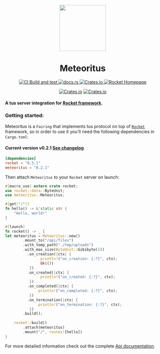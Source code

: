 <p align="center">
    <img src="assets/logo-boxed-rounded.png" width="150" />
</p>

<h1 align="center">Meteoritus</h1>

<div align="center">
<a href="https://github.com/kallebysantos/meteoritus/actions/workflows/build-and-test.yml" align="center">
    <img alt="CI Build and test" src="https://github.com/kallebysantos/meteoritus/actions/workflows/build-and-test.yml/badge.svg">
</a>

<a href="https://docs.rs/meteoritus" align="center">
    <img alt="docs.rs" src="https://img.shields.io/docsrs/meteoritus">
</a>

<a href="https://crates.io/crates/meteoritus" align="center">
    <img alt="Crates.io" src="https://img.shields.io/crates/v/meteoritus">
</a>

<a href="https://rocket.rs" align="center">
    <img alt="Rocket Homepage" src="https://img.shields.io/badge/web-rocket.rs-red?style=flat&label=https&colorB=d33847">
</a>

[![Crates.io](https://img.shields.io/crates/d/meteoritus)](https://crates.io/crates/meteoritus)
[![Crates.io](https://img.shields.io/crates/l/meteoritus)](https://crates.io/crates/meteoritus)
</div>

#### A tus server integration for [Rocket framework](https://rocket.rs/).

### Getting started:
Meteoritus is a `Fairing` that implements tus protocol on top of [`Rocket`](https://rocket.rs) framework, so in order to use it you'll need the following dependencies in `Cargo.toml`:

#### Current version v0.2.1 [See changelog](https://github.com/kallebysantos/meteoritus/blob/main/CHANGELOG.md)
```toml
[dependencies]
rocket = "0.5.1"
meteoritus = "0.2.1"
```

Then attach `Meteoritus` to your `Rocket` server on launch:

```rust
#[macro_use] extern crate rocket;
use rocket::data::ByteUnit;
use meteoritus::Meteoritus;

#[get("/")]
fn hello() -> &'static str {
    "Hello, world!"
}

#[launch]
fn rocket() -> _ {
let meteoritus = Meteoritus::new()
        .mount_to("/api/files")
        .with_temp_path("./tmp/uploads")
        .with_max_size(ByteUnit::Gibibyte(1))
          .on_creation(|ctx| {
                println!("on_creation: {:?}", ctx);
                Ok(())
           })
          .on_created(|ctx| {
                println!("on_created: {:?}", ctx);
           })
          .on_completed(|ctx| {
               println!("on_completed: {:?}", ctx);
           })
          .on_termination(|ctx| {
               println!("on_termination: {:?}", ctx);
           })
        .build();
    
    rocket::build()
        .attach(meteoritus)
        .mount("/", routes![hello])
}
```
For more detailed information check out the complete [Api documentation](https://docs.rs/meteoritus/).
